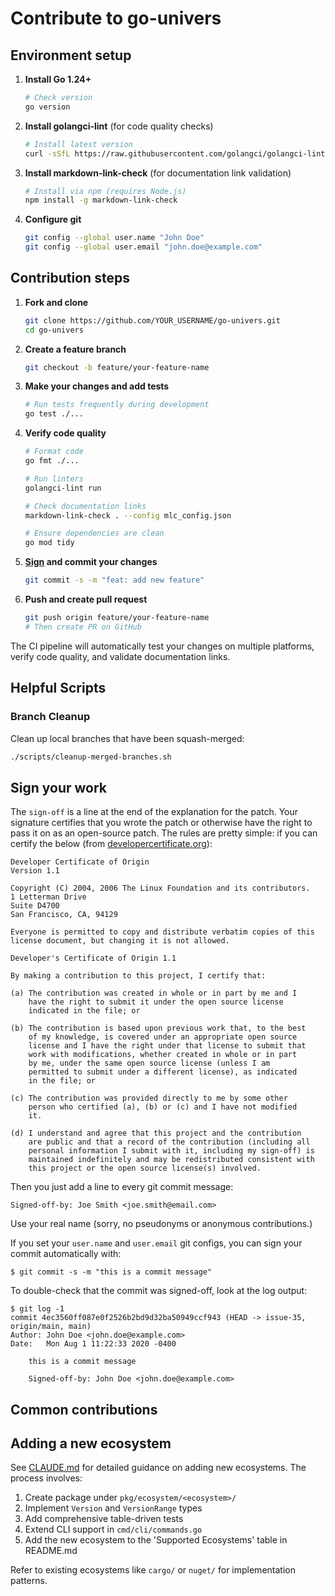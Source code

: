 # Contribute to go-univers

## Environment setup

1. **Install Go 1.24+**
   ```bash
   # Check version
   go version
   ```

2. **Install golangci-lint** (for code quality checks)
   ```bash
   # Install latest version
   curl -sSfL https://raw.githubusercontent.com/golangci/golangci-lint/master/install.sh | sh -s -- -b $(go env GOPATH)/bin
   ```

3. **Install markdown-link-check** (for documentation link validation)
   ```bash
   # Install via npm (requires Node.js)
   npm install -g markdown-link-check
   ```

4. **Configure git**
   ```bash
   git config --global user.name "John Doe"
   git config --global user.email "john.doe@example.com"
   ```

## Contribution steps

1. **Fork and clone**
   ```bash
   git clone https://github.com/YOUR_USERNAME/go-univers.git
   cd go-univers
   ```

2. **Create a feature branch**
   ```bash
   git checkout -b feature/your-feature-name
   ```

3. **Make your changes and add tests**
   ```bash
   # Run tests frequently during development
   go test ./...
   ```

4. **Verify code quality**
   ```bash
   # Format code
   go fmt ./...
   
   # Run linters
   golangci-lint run
   
   # Check documentation links
   markdown-link-check . --config mlc_config.json
   
   # Ensure dependencies are clean
   go mod tidy
   ```

5. **[Sign](#sign-your-work) and commit your changes**
   ```bash
   git commit -s -m "feat: add new feature"
   ```

6. **Push and create pull request**
   ```bash
   git push origin feature/your-feature-name
   # Then create PR on GitHub
   ```

The CI pipeline will automatically test your changes on multiple platforms, verify code quality, and validate documentation links.

## Helpful Scripts

### Branch Cleanup
Clean up local branches that have been squash-merged:
```bash
./scripts/cleanup-merged-branches.sh
```

## Sign your work

The `sign-off` is a line at the end of the explanation for the patch. Your
signature certifies that you wrote the patch or otherwise have the right to pass
it on as an open-source patch. The rules are pretty simple: if you can certify
the below (from [developercertificate.org](http://developercertificate.org/)):

```
Developer Certificate of Origin
Version 1.1

Copyright (C) 2004, 2006 The Linux Foundation and its contributors.
1 Letterman Drive
Suite D4700
San Francisco, CA, 94129

Everyone is permitted to copy and distribute verbatim copies of this
license document, but changing it is not allowed.

Developer's Certificate of Origin 1.1

By making a contribution to this project, I certify that:

(a) The contribution was created in whole or in part by me and I
    have the right to submit it under the open source license
    indicated in the file; or

(b) The contribution is based upon previous work that, to the best
    of my knowledge, is covered under an appropriate open source
    license and I have the right under that license to submit that
    work with modifications, whether created in whole or in part
    by me, under the same open source license (unless I am
    permitted to submit under a different license), as indicated
    in the file; or

(c) The contribution was provided directly to me by some other
    person who certified (a), (b) or (c) and I have not modified
    it.

(d) I understand and agree that this project and the contribution
    are public and that a record of the contribution (including all
    personal information I submit with it, including my sign-off) is
    maintained indefinitely and may be redistributed consistent with
    this project or the open source license(s) involved.
```

Then you just add a line to every git commit message:

```
Signed-off-by: Joe Smith <joe.smith@email.com>
```

Use your real name (sorry, no pseudonyms or anonymous contributions.)

If you set your `user.name` and `user.email` git configs, you can sign your
commit automatically with:

```
$ git commit -s -m "this is a commit message"
```

To double-check that the commit was signed-off, look at the log output:

```
$ git log -1
commit 4ec3560ff087e0f2526b2bd9d32ba50949ccf943 (HEAD -> issue-35, origin/main, main)
Author: John Doe <john.doe@example.com>
Date:   Mon Aug 1 11:22:33 2020 -0400

    this is a commit message

    Signed-off-by: John Doe <john.doe@example.com>
```

## Common contributions

## Adding a new ecosystem

See [CLAUDE.md](./CLAUDE.md) for detailed guidance on adding new ecosystems. The process involves:

1. Create package under `pkg/ecosystem/<ecosystem>/`
2. Implement `Version` and `VersionRange` types
3. Add comprehensive table-driven tests
4. Extend CLI support in `cmd/cli/commands.go`
5. Add the new ecosystem to the 'Supported Ecosystems' table in README.md

Refer to existing ecosystems like `cargo/` or `nuget/` for implementation patterns.